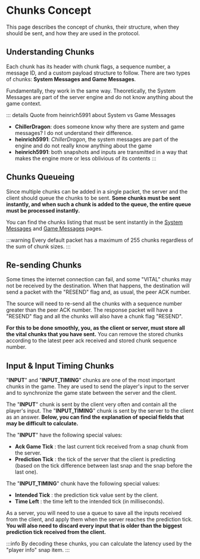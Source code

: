 # Chunks Concept

This page describes the concept of chunks, their structure, when they should be sent, and how they are used in the protocol.

## Understanding Chunks

Each chunk has its header with chunk flags, a sequence number, a message ID, and a custom payload structure to follow. There are two types of chunks: **System Messages and Game Messages**. 

Fundamentally, they work in the same way. Theoretically, the System Messages are part of the server engine and do not know anything about the game context.

::: details Quote from heinrich5991 about System vs Game Messages
- **ChillerDragon**: does someone know why there are system and game messages? I do not understand their difference.
- **heinrich5991**: *ChillerDragon*, the system messages are part of the engine and do not really know anything about the game
- **heinrich5991**: both snapshots and inputs are transmitted in a way that makes the engine more or less oblivious of its contents
:::

## Chunks Queueing

Since multiple chunks can be added in a single packet, the server and the client should queue the chunks to be sent. **Some chunks must be sent instantly, and when such a chunk is added to the queue, the entire queue must be processed instantly.**

You can find the chunks listing that must be sent instantly in the [System Messages](./../chunks/system-messages.md) and [Game Messages](./../chunks/game-messages.md) pages.

:::warning
Every default packet has a maximum of 255 chunks regardless of the sum of chunk sizes.
:::

## Re-sending Chunks

Some times the internet connection can fail, and some "VITAL" chunks may not be received by the destination. When that happens, the destination will send a packet with the "RESEND" flag and, as usual, the peer ACK number. 

The source will need to re-send all the chunks with a sequence number greater than the peer ACK number. The response packet will have a "RESEND" flag and all the chunks will also have a chunk flag "RESEND".

**For this to be done smoothly, you, as the client or server, must store all the vital chunks that you have sent.** You can remove the stored chunks according to the latest peer ack received and stored chunk sequence number.

## Input & Input Timing Chunks

"**INPUT**" and "**INPUT_TIMING**" chunks are one of the most important chunks in the game. They are used to send the player's input to the server and to synchronize the game state between the server and the client.

The "**INPUT**" chunk is sent by the client very often and contain all the player's input. The "**INPUT_TIMING**" chunk is sent by the server to the client as an answer. **Below, you can find the explanation of special fields that may be difficult to calculate.**

The "**INPUT**" have the following special values:

- **Ack Game Tick** : the last current tick received from a snap chunk from the server.
- **Prediction Tick** : the tick of the server that the client is predicting (based on the tick difference between last snap and the snap before the last one).

The "**INPUT_TIMING**" chunk have the following special values:

- **Intended Tick** : the prediction tick value sent by the client.
- **Time Left** : the time left to the intended tick (in milliseconds).

As a server, you will need to use a queue to save all the inputs received from the client, and apply them when the server reaches the prediction tick. **You will also need to discard every input that is older than the biggest prediction tick received from the client.**

:::info
By decoding these chunks, you can calculate the latency used by the "player info" snap item.
:::